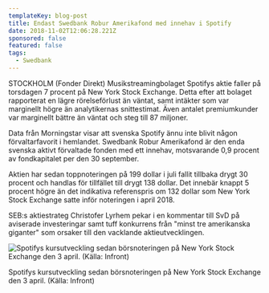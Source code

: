 ```yaml
---
templateKey: blog-post
title: Endast Swedbank Robur Amerikafond med innehav i Spotify
date: 2018-11-02T12:06:28.221Z
sponsored: false
featured: false
tags:
  - Swedbank
---
```

STOCKHOLM (Fonder Direkt) Musikstreamingbolaget Spotifys aktie faller på torsdagen 7 procent på New York Stock Exchange. Detta efter att bolaget rapporterat en lägre rörelseförlust än väntat, samt intäkter som var marginellt högre än analytikernas snittestimat. Även antalet premiumkunder var marginellt bättre än väntat och steg till 87 miljoner.

Data från Morningstar visar att svenska Spotify ännu inte blivit någon förvaltarfavorit i hemlandet. Swedbank Robur Amerikafond är den enda svenska aktivt förvaltade fonden med ett innehav, motsvarande 0,9 procent av fondkapitalet per den 30 september.

Aktien har sedan toppnoteringen på 199 dollar i juli fallit tillbaka drygt 30 procent och handlas för tillfället till drygt 138 dollar. Det innebär knappt 5 procent högre än det indikativa referenspris om 132 dollar som New York Stock Exchange satte inför noteringen i april 2018.

SEB:s aktiestrateg Christofer Lyrhem pekar i en kommentar till SvD på aviserade investeringar samt tuff konkurrens från "minst tre amerikanska giganter" som orsaker till den vacklande aktieutvecklingen.

![Spotifys kursutveckling sedan börsnoteringen på New York Stock Exchange den 3 april. (Källa: Infront)](/img/105.png)

<span class="image-caption">Spotifys kursutveckling sedan börsnoteringen på New York Stock Exchange den 3 april. (Källa: Infront)</span>
